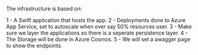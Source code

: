 The infrastructure is based on: 

1 - A Swift application that hosts the app. 
2 - Deployments done to Azure App Service, set to autoscale when over say 50% resources user. 
3 - Make sure we layer the applications so there is a seperate persistence layer. 
4 - The Storage will be done in Azure Cosmos. 
5 - We will set a awagger page to show the endpoints. 